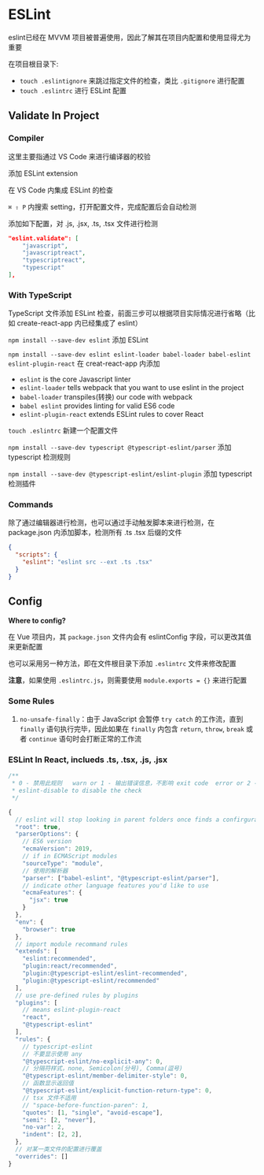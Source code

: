 # ESLint

eslint已经在 MVVM 项目被普遍使用，因此了解其在项目内配置和使用显得尤为重要

在项目根目录下:

- `touch .eslintignore` 来跳过指定文件的检查，类比 `.gitignore` 进行配置
- `touch .eslintrc` 进行 ESLint 配置

## Validate In Project


### Compiler

这里主要指通过 VS Code 来进行编译器的校验

添加 ESLint extension

在 VS Code 内集成 ESLint 的检查

`⌘ ⇧ P` 内搜索 setting，打开配置文件，完成配置后会自动检测

添加如下配置，对 .js, .jsx, .ts, .tsx 文件进行检测

```json
"eslint.validate": [
    "javascript",
    "javascriptreact",
    "typescriptreact",
    "typescript"
],
```

### With TypeScript

TypeScript 文件添加 ESLint 检查，前面三步可以根据项目实际情况进行省略（比如 create-react-app 内已经集成了 eslint）

`npm install --save-dev eslint` 添加 ESLint

`npm install --save-dev eslint eslint-loader babel-loader babel-eslint eslint-plugin-react` 在 creat-react-app 内添加

- `eslint` is the core Javascript linter
- `eslint-loader` tells webpack that you want to use eslint in the project
- `babel-loader` transpiles(转换) our code with webpack
- `babel eslint` provides linting for valid ES6 code
- `eslint-plugin-react` extends ESLint rules to cover React

`touch .eslintrc` 新建一个配置文件 

`npm install --save-dev typescript @typescript-eslint/parser` 添加 typescript 检测规则

`npm install --save-dev @typescript-eslint/eslint-plugin` 添加 typescript 检测插件


### Commands

除了通过编辑器进行检测，也可以通过手动触发脚本来进行检测，在 package.json 内添加脚本，检测所有 .ts .tsx 后缀的文件

```json
{
  "scripts": {
    "eslint": "eslint src --ext .ts .tsx"
  }
}
```

## Config

**Where to config?**

在 Vue 项目内，其 `package.json` 文件内会有 eslintConfig 字段，可以更改其值来更新配置

也可以采用另一种方法，即在文件根目录下添加 `.eslintrc` 文件来修改配置

**注意**，如果使用 `.eslintrc.js`，则需要使用 `module.exports = {}` 来进行配置


### Some Rules

1. `no-unsafe-finally`：由于 JavaScript 会暂停 `try catch` 的工作流，直到 `finally` 语句执行完毕，因此如果在 `finally` 内包含 `return`, `throw`,
`break` 或者 `continue` 语句时会打断正常的工作流


### ESLint In React, inclueds .ts, .tsx, .js, .jsx

```js
/**
 * 0 - 禁用此规则   warn or 1 - 输出错误信息，不影响 exit code  error or 2 - 输出错误信息， exit code 置为 1
 * eslint-disable to disable the check
 */

{
  // eslint will stop looking in parent folders once finds a confirguration to avoid unexpected errors
  "root": true,
  "parserOptions": {
    // ES6 version
    "ecmaVersion": 2019,
    // if in ECMAScript modules
    "sourceType": "module",
    // 使用的解析器
    "parser": ["babel-eslint", "@typescript-eslint/parser"],
    // indicate other language features you'd like to use
    "ecmaFeatures": {
      "jsx": true
    }
  },
  "env": {
    "browser": true
  },
  // import module recommand rules
  "extends": [
    "eslint:recommended",
    "plugin:react/recommended",
    "plugin:@typescript-eslint/eslint-recommended",
    "plugin:@typescript-eslint/recommended"
  ],
  // use pre-defined rules by plugins
  "plugins": [
    // means eslint-plugin-react
    "react",
    "@typescript-eslint"
  ],
  "rules": {
    // typescript-eslint
    // 不要显示使用 any
    "@typescript-eslint/no-explicit-any": 0,
    // 分隔符样式，none, Semicolon(分号), Comma(逗号)
    "@typescript-eslint/member-delimiter-style": 0,
    // 函数显示返回值
    "@typescript-eslint/explicit-function-return-type": 0,
    // tsx 文件不适用
    // "space-before-function-paren": 1,
    "quotes": [1, "single", "avoid-escape"],
    "semi": [2, "never"],
    "no-var": 2,
    "indent": [2, 2],
  },
  // 对某一类文件的配置进行覆盖
  "overrides": []
}
```